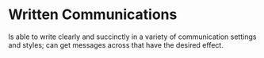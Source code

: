 # Written Communications 

Is able to write clearly and succinctly in a variety of communication settings and styles; can get messages across that have the desired effect.